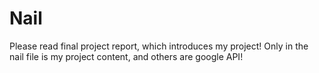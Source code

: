 # Nail

Please read final project report, which introduces my project!
Only in the nail file is my project content, and others are google API!
